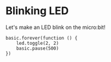 # Blinking LED

Let's make an LED blink on the micro:bit!

```blocks
basic.forever(function () {
    led.toggle(2, 2)
    basic.pause(500)
})
